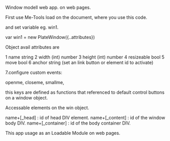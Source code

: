 Window modell web app. on web pages.

First use Me-Tools load on the document, where you use this code.

and set variable eg. win1.

var win1 = new PlateWindow({..attributes})

Object avail attributes are

1 name            string
2 width           (int) number
3 height          (int) number
4 resizeable      bool
5 move            bool
6 anchor          string (set an link button or element id to activate)

7.configure custom events:

openme,
closeme,
smallme,

this keys are defined as functions that referenced to default control buttons on a window object.

Accessable elements on the win object.

name+[_head] :          id of head DIV element.
name+[_content] :       id of the window body DIV.
name+[_container] :     id of the body container DIV.


This app usage as an Loadable Module on web pages.
